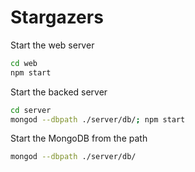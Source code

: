 # Stargazers

Start the web server

```bash
cd web
npm start
```

Start the backed server

```bash
cd server
mongod --dbpath ./server/db/; npm start
```

Start the MongoDB from the path

```bash
mongod --dbpath ./server/db/
```
